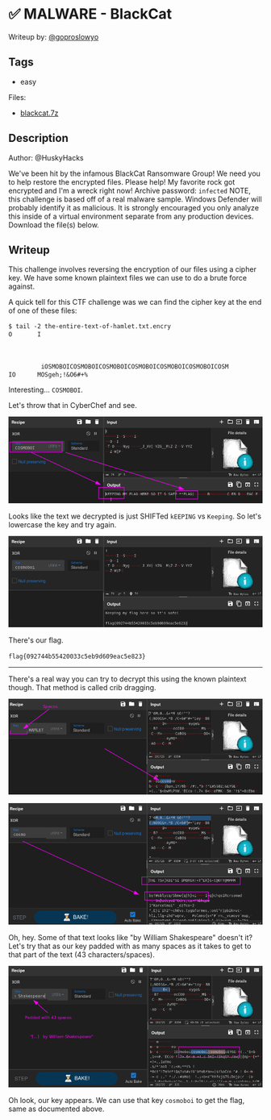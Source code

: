 # ✅ MALWARE - BlackCat

Writeup by: [@goproslowyo](https://github.com/goproslowyo)

## Tags

- easy

Files:

- [blackcat.7z](./blackcat.7z)

## Description

Author: @HuskyHacks

We've been hit by the infamous BlackCat Ransomware Group! We need you to help restore the encrypted files. Please help! My favorite rock got encrypted and I'm a wreck right now!  Archive password: `infected`   NOTE, this challenge is based off of a real malware sample. Windows Defender will probably identify it as malicious. It is strongly encouraged you only analyze this inside of a virtual environment separate from any production devices.   Download the file(s) below.

## Writeup

This challenge involves reversing the encryption of our files using a cipher key. We have some known plaintext files we can use to do a brute force against.

A quick tell for this CTF challenge was we can find the cipher key at the end of one of these files:

```shell
$ tail -2 the-entire-text-of-hamlet.txt.encry
O       I



         iOSMOBOICOSMOBOICOSMOBOICOSMOBOICOSMOBOICOSMOBOICOSM
IO      MOSgeh;!&O6#+%
```

Interesting... `COSMOBOI`.

Let's throw that in CyberChef and see.

![Almost with the flag, just SHIFTed](./flag1.png)

Looks like the text we decrypted is just SHIFTed `kEEPING` vs `Keeping`. So let's lowercase the key and try again.

![Look a flag!](./flag2.png)

There's our flag.

`flag{092744b55420033c5eb9d609eac5e823}`

----

There's a real way you can try to decrypt this using the known plaintext though. That method is called crib dragging.

![Crib Dragging](./crib1.png)

![Crib Dragging](./crib2.png)

Oh, hey. Some of that text looks like "by William Shakespeare" doesn't it? Let's try that as our key padded with as many spaces as it takes to get to that part of the text (43 characters/spaces).

![Crib Dragging](./crib3.png)

Oh look, our key appears. We can use that key `cosmoboi` to get the flag, same as documented above.
